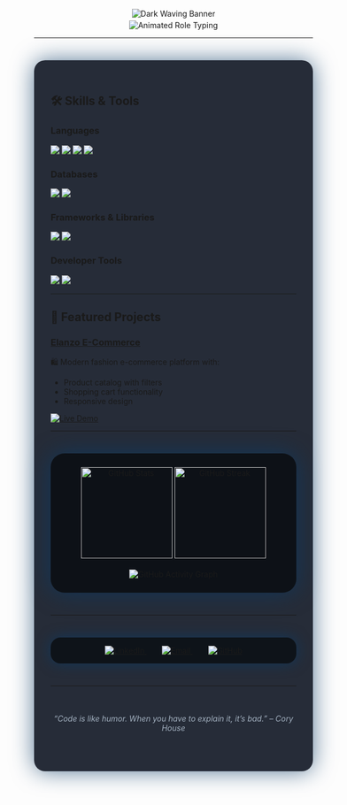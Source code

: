 <!-- 1. Waving Banner with Darker Colorful Gradient -->
<p align="center">
  <img src="https://capsule-render.vercel.app/api?type=waving&color=0e1e40,0a3a66,0c8dc4&height=180&section=header&text=Arafath%20Hossen%20Abir&fontSize=54&fontWeight=900&animation=twinkling" alt="Dark Waving Banner" />
</p>

<!-- 2. Animated typing roles with multi color + fade effect -->
<p align="center" style="margin-top: -10px;">
  <img src="https://readme-typing-svg.demolab.com?font=Fira+Code&size=28&duration=5000&pause=1500&color=58A6FF,7FFFD4,4DD0E1&center=true&vCenter=true&width=650&lines=Python+Developer|Full+Stack+Developer" alt="Animated Role Typing" />
</p>

---

<!-- 3. Tech Stack Section with simulated animated badges -->

<div align="left" style="max-width: 900px; margin: 40px auto; background: rgba(15, 22, 35, 0.9); border-radius: 20px; padding: 30px; box-shadow: 0 0 40px #0a3a66aa;">

## 🛠 Skills & Tools

### Languages
<p>
  <img src="https://img.shields.io/badge/Python-3776AB?style=for-the-badge&logo=python&logoColor=white" />
  <img src="https://img.shields.io/badge/JavaScript-F7DF1E?style=for-the-badge&logo=javascript&logoColor=black" />
  <img src="https://img.shields.io/badge/HTML5-E34F26?style=for-the-badge&logo=html5&logoColor=white" />
  <img src="https://img.shields.io/badge/CSS3-1572B6?style=for-the-badge&logo=css3&logoColor=white" />
</p>

### Databases
<p>
  <img src="https://img.shields.io/badge/MySQL-4479A1?style=for-the-badge&logo=mysql&logoColor=white" />
  <img src="https://img.shields.io/badge/PostgreSQL-4169E1?style=for-the-badge&logo=postgresql&logoColor=white" />
</p>

### Frameworks & Libraries
<p>
  <img src="https://img.shields.io/badge/React-20232A?style=for-the-badge&logo=react&logoColor=61DAFB" />
  <img src="https://img.shields.io/badge/Tailwind_CSS-38B2AC?style=for-the-badge&logo=tailwind-css&logoColor=white" />
</p>

### Developer Tools
<p>
  <img src="https://img.shields.io/badge/Git-F05032?style=for-the-badge&logo=git&logoColor=white" />
  <img src="https://img.shields.io/badge/GitHub-181717?style=for-the-badge&logo=github&logoColor=white" />
</p>

---


## 🚀 Featured Projects

### [Elanzo E-Commerce](https://github.com/Arafath-Abir/Elanzo-An-E-Commerce-Platform)
🛍️ Modern fashion e-commerce platform with:
- Product catalog with filters
- Shopping cart functionality
- Responsive design

[![Live Demo](https://img.shields.io/badge/View_Live_Demo-4285F4?style=for-the-badge&logo=google-chrome&logoColor=white)](https://elanzo-demo.vercel.app)

---


<!-- 5. GitHub stats with dark blue glow -->
<p align="center" style="background: rgba(10, 15, 20, 0.9); border-radius: 25px; padding: 25px; max-width: 900px; margin: 40px auto; box-shadow: 0 0 40px #0a3a66bb;">
  <img height="165" src="https://github-readme-stats.vercel.app/api?username=Arafath-Abir&show_icons=true&theme=tokyonight&hide_border=true" alt="GitHub Stats" />
  <img height="165" src="https://streak-stats.demolab.com?user=Arafath-Abir&theme=tokyonight&hide_border=true" alt="GitHub Streak" />
  <br /><br />
  <img src="https://github-readme-activity-graph.vercel.app/graph?username=Arafath-Abir&theme=react-dark&area=true&hide_border=true" alt="GitHub Activity Graph" />
</p>

---

<!-- 6. Social badges with same color theme -->
<p align="center" style="background: rgba(10, 15, 20, 0.85); border-radius: 18px; padding: 15px; max-width: 600px; margin: 40px auto; box-shadow: 0 0 24px #0a3a66bb;">
  <a href="https://linkedin.com/in/arafathabir" target="_blank" rel="noopener" style="margin: 0 14px;">
    <img src="https://img.shields.io/badge/LinkedIn-0A3A66?style=for-the-badge&logo=linkedin&logoColor=white" alt="LinkedIn" />
  </a>
  <a href="mailto:arafathabir07@gmail.com" target="_blank" rel="noopener" style="margin: 0 14px;">
    <img src="https://img.shields.io/badge/Email-0A3A66?style=for-the-badge&logo=gmail&logoColor=white" alt="Email" />
  </a>
  <a href="https://github.com/Arafath-Abir" target="_blank" rel="noopener" style="margin: 0 14px;">
    <img src="https://img.shields.io/badge/GitHub-0A3A66?style=for-the-badge&logo=github&logoColor=white" alt="GitHub" />
  </a>
</p>

---

<p align="center" style="font-style: italic; color: #a3b1c0; margin-top: 50px; margin-bottom: 40px;">
  “Code is like humor. When you have to explain it, it’s bad.” – Cory House
</p>
